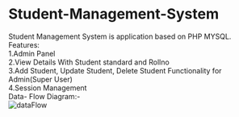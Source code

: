 # Student-Management-System
Student Management System is application based on PHP MYSQL.  
Features:  
1.Admin Panel  
2.View Details With Student standard and Rollno  
3.Add Student, Update Student, Delete Student Functionality for Admin(Super User)  
4.Session Management  
Data- Flow Diagram:-  
![dataFlow](https://user-images.githubusercontent.com/59060634/89009944-48673800-d32b-11ea-82f9-1bbaec9521ef.PNG)  
